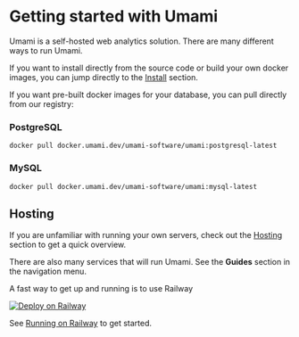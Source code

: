 # Getting started with Umami

Umami is a self-hosted web analytics solution. There are many different ways to run Umami.

If you want to install directly from the source code or build your own docker images, you can jump directly to the [Install](/docs/install) section.

If you want pre-built docker images for your database, you can pull directly from our registry:

### PostgreSQL

```shell
docker pull docker.umami.dev/umami-software/umami:postgresql-latest
```

### MySQL

```shell
docker pull docker.umami.dev/umami-software/umami:mysql-latest
```

## Hosting

If you are unfamiliar with running your own servers, check out the [Hosting](/docs/hosting) section to get a quick overview.

There are also many services that will run Umami. See the **Guides** section in the navigation menu.


A fast way to get up and running is to use Railway

[![Deploy on Railway](https://railway.app/button.svg)](https://railway.app/new/template/umami)

See [Running on Railway](https://umami.is/docs/running-on-railway) to get started.

